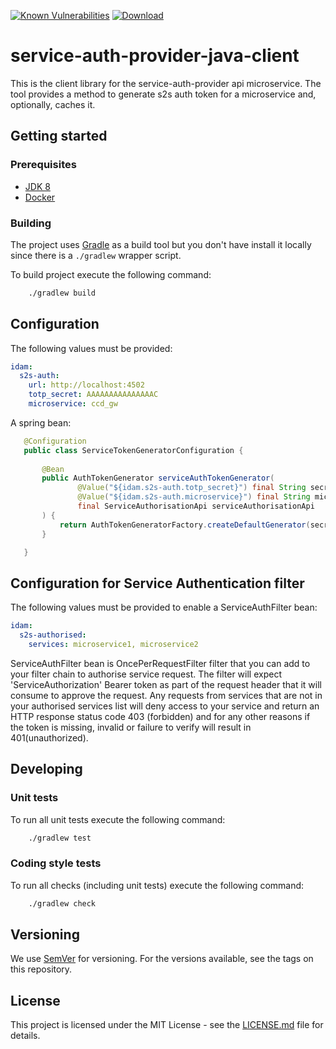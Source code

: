 [![Known Vulnerabilities](https://snyk.io/test/github/hmcts/service-auth-provider-java-client/badge.svg)](https://snyk.io/test/github/hmcts/service-auth-provider-java-client)
[ ![Download](https://api.bintray.com/packages/hmcts/hmcts-maven/service-auth-provider-client/images/download.svg) ](https://bintray.com/hmcts/hmcts-maven/service-auth-provider-client/_latestVersion)

# service-auth-provider-java-client

This is the client library for the service-auth-provider api microservice.
The tool provides a method to generate s2s auth token for a microservice and, optionally, caches it.


## Getting started

### Prerequisites

- [JDK 8](https://www.oracle.com/java)
- [Docker](https://www.docker.com)

### Building

The project uses [Gradle](https://gradle.org) as a build tool but you don't have install it locally since there is a
`./gradlew` wrapper script.  

To build project execute the following command:

```bash
    ./gradlew build
```
## Configuration
The following values must be provided:
```yaml
idam:
  s2s-auth:
    url: http://localhost:4502
    totp_secret: AAAAAAAAAAAAAAAC
    microservice: ccd_gw
```

A spring bean:
```java
   @Configuration
   public class ServiceTokenGeneratorConfiguration {
   
       @Bean
       public AuthTokenGenerator serviceAuthTokenGenerator(
               @Value("${idam.s2s-auth.totp_secret}") final String secret,
               @Value("${idam.s2s-auth.microservice}") final String microService,
               final ServiceAuthorisationApi serviceAuthorisationApi
       ) {
           return AuthTokenGeneratorFactory.createDefaultGenerator(secret, microService, serviceAuthorisationApi);
       }

   }
``` 
## Configuration for Service Authentication filter
The following values must be provided to enable a ServiceAuthFilter bean:
```yaml
idam:
  s2s-authorised:
    services: microservice1, microservice2
```
ServiceAuthFilter bean is OncePerRequestFilter filter that you can add to your filter chain to authorise service 
request. The filter will expect 'ServiceAuthorization' Bearer token as part of the request header that it will consume 
to approve the request. Any requests from services that are not in your authorised services list will deny access 
to your service and return an HTTP response status code 403 (forbidden) and for any other reasons if the token is
missing, invalid or failure to verify will result in 401(unauthorized).

## Developing

### Unit tests

To run all unit tests execute the following command:

```bash
    ./gradlew test
```

### Coding style tests

To run all checks (including unit tests) execute the following command:

```bash
    ./gradlew check
```

## Versioning

We use [SemVer](http://semver.org/) for versioning.
For the versions available, see the tags on this repository.

## License

This project is licensed under the MIT License - see the [LICENSE.md](LICENSE.md) file for details.

